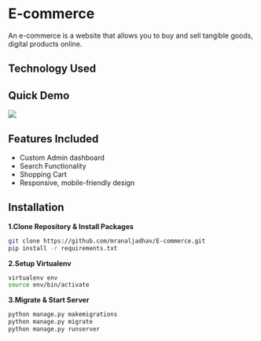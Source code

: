 # E-commerce

An e-commerce is a website that allows you to buy and sell tangible goods, digital products online.

## Technology Used


## Quick Demo

[](https://media0.giphy.com/media/8ZdcOtOAV5x5g0Aw4e/giphy.gif?cid=790b7611cff165eec3bdfdcdf74a4a96e1042f6a13025963&rid=giphy.gif&ct=g)

![](https://media.giphy.com/media/8ZdcOtOAV5x5g0Aw4e/giphy.gif)

## Features Included

- Custom Admin dashboard
- Search Functionality
- Shopping Cart
- Responsive, mobile-friendly design

## Installation

**1.Clone Repository & Install Packages**
```sh
git clone https://github.com/mranaljadhav/E-commerce.git
pip install -r requirements.txt
```
**2.Setup Virtualenv**
```sh
virtualenv env
source env/bin/activate
```
**3.Migrate & Start Server**
```sh
python manage.py makemigrations
python manage.py migrate
python manage.py runserver
```
